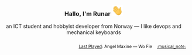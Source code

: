 <h3 align="center">Hallo, I'm Runar <img src="./assets/wave.gif" width="30px" height="30px"></h3>

<div align="center">an ICT student and hobbyist developer from Norway — I like devops and mechanical keyboards</div>

<br/>
<div align="right"><sub>
  <a href="https://www.last.fm/user/runarsf">Last Played</a>: Angel Maxine &mdash; Wo Fie &nbsp;&nbsp; <a href="https:&#x2F;&#x2F;www.last.fm&#x2F;music&#x2F;Angel+Maxine&#x2F;_&#x2F;Wo+Fie">:musical_note:</a>
</sub></div>

